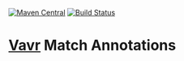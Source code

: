 [![Maven Central](https://maven-badges.herokuapp.com/maven-central/io.vavr/vavr-match/badge.png)](https://maven-badges.herokuapp.com/maven-central/io.vavr/vavr-match)
[![Build Status](https://github.com/vavr-io/vavr-match/actions/workflows/ci.yml/badge.svg)](https://github.com/vavr-io/vavr-match/actions/workflows/ci.yml)

# [Vavr](http://vavr.io/) Match Annotations
